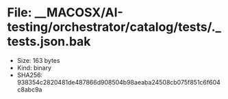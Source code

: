 # File: __MACOSX/AI-testing/orchestrator/catalog/tests/._tests.json.bak

- Size: 163 bytes
- Kind: binary
- SHA256: 938354c2820481de487866d908504b98aeaba24508cb075f851c6f604c8abc9a

